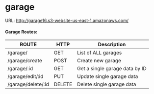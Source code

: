 # garage

URL: http://garage16.s3-website-us-east-1.amazonaws.com/

#### Garage Routes:

ROUTE  |  HTTP  | Description  
-------|--------|-------------
/garage/ | GET | List of ALL garages
/garage/create | POST | Create new garage
/garage/:id | GET | Get a single garage data by ID
/garage/edit/:id | PUT | Update single garage data
/garage/delete/:id | DELETE | Delete single garage data
